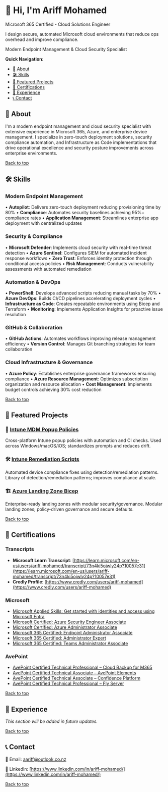 <a id="top"></a>

# 👋 Hi, I'm Ariff Mohamed

Microsoft 365 Certified - Cloud Solutions Engineer

I design secure, automated Microsoft cloud environments that reduce ops overhead and improve compliance.

Modern Endpoint Management & Cloud Security Specialist

**Quick Navigation:**
- [📖 About](#-about)
- [🛠️ Skills](#️-skills)
- [🚀 Featured Projects](#-featured-projects)
- [🏅 Certifications](#-certifications)
- [💼 Experience](#-experience)
- [📞 Contact](#-contact)

<a id="-about"></a>
## 📖 About

I'm a modern endpoint management and cloud security specialist with extensive experience in Microsoft 365, Azure, and enterprise device management. I specialize in zero-touch deployment solutions, security compliance automation, and Infrastructure as Code implementations that drive operational excellence and security posture improvements across enterprise environments.

[Back to top](#top)

<a id="️-skills"></a>
## 🛠️ Skills

### Modern Endpoint Management
• **Autopilot**: Delivers zero-touch deployment reducing provisioning time by 80%
• **Compliance**: Automates security baselines achieving 95%+ compliance rates
• **Application Management**: Streamlines enterprise app deployment with centralized updates

### Security & Compliance
• **Microsoft Defender**: Implements cloud security with real-time threat detection
• **Azure Sentinel**: Configures SIEM for automated incident response workflows
• **Zero Trust**: Enforces identity protection through conditional access policies
• **Risk Management**: Conducts vulnerability assessments with automated remediation

### Automation & DevOps
• **PowerShell**: Develops advanced scripts reducing manual tasks by 70%
• **Azure DevOps**: Builds CI/CD pipelines accelerating deployment cycles
• **Infrastructure as Code**: Creates repeatable environments using Bicep and Terraform
• **Monitoring**: Implements Application Insights for proactive issue resolution

### GitHub & Collaboration
• **GitHub Actions**: Automates workflows improving release management efficiency
• **Version Control**: Manages Git branching strategies for team collaboration

### Cloud Infrastructure & Governance
• **Azure Policy**: Establishes enterprise governance frameworks ensuring compliance
• **Azure Resource Management**: Optimizes subscription organization and resource allocation
• **Cost Management**: Implements budget controls achieving 30% cost reduction

[Back to top](#top)

<a id="-featured-projects"></a>
## 🚀 Featured Projects

### 🔧 [Intune MDM Popup Policies](https://github.com/a-ariff/4d1baa6c)
Cross-platform Intune popup policies with automation and CI checks. Used across Windows/macOS/iOS; standardizes prompts and reduces drift.

### 🛠️ [Intune Remediation Scripts](https://github.com/a-ariff/cda3a49a)
Automated device compliance fixes using detection/remediation patterns. Library of detection/remediation patterns; improves compliance at scale.

### 🏗️ [Azure Landing Zone Bicep](https://github.com/a-ariff/febd7ba4)
Enterprise-ready landing zones with modular security/governance. Modular landing zones; policy-driven governance and secure defaults.

[Back to top](#top)

<a id="-certifications"></a>
## 🏅 Certifications

### Transcripts
- **Microsoft Learn Transcript**: [https://learn.microsoft.com/en-us/users/ariff-mohamed/transcript/73n4ki5ojwly24p?10057e31](https://learn.microsoft.com/en-us/users/ariff-mohamed/transcript/73n4ki5ojwly24p?10057e31)
- **Credly Profile**: [https://www.credly.com/users/ariff-mohamed](https://www.credly.com/users/ariff-mohamed)

### Microsoft
- [Microsoft Applied Skills: Get started with identities and access using Microsoft Entra](https://learn.microsoft.com/api/credentials/share/en-us/Ariff-Mohamed/7CA3C54A4DAAF6D?8ac53fd9)
- [Microsoft Certified: Azure Security Engineer Associate](https://learn.microsoft.com/api/credentials/share/en-us/Ariff-Mohamed/1DE42D8D3E20360F?8ac53fd9)
- [Microsoft Certified: Azure Administrator Associate](https://learn.microsoft.com/api/credentials/share/en-us/Ariff-Mohamed/27EA011B0DB995A?8ac53fd9)
- [Microsoft 365 Certified: Endpoint Administrator Associate](https://learn.microsoft.com/api/credentials/share/en-us/Ariff-Mohamed/5E7B5535D853075?8ac53fd9)
- [Microsoft 365 Certified: Administrator Expert](https://learn.microsoft.com/api/credentials/share/en-us/Ariff-Mohamed/FFE73C769C6190B1?8ac53fd9)
- [Microsoft 365 Certified: Teams Administrator Associate](https://learn.microsoft.com/api/credentials/share/en-us/Ariff-A/1FF2E73BDCAE576?9cde1e35)

### AvePoint
- [AvePoint Certified Technical Professional – Cloud Backup for M365](https://www.credly.com/badges/41165314/public_url)
- [AvePoint Certified Technical Associate – AvePoint Elements](https://www.credly.com/badges/9b33d9ab/public_url)
- [AvePoint Certified Technical Associate – Confidence Platform](https://www.credly.com/badges/47bfa023/public_url)
- [AvePoint Certified Technical Professional – Fly Server](https://www.credly.com/badges/c526d426/public_url)

[Back to top](#top)

<a id="-experience"></a>
## 💼 Experience

*This section will be added in future updates.*

[Back to top](#top)

<a id="-contact"></a>
## 📞 Contact

📧 Email: [aariff@outlook.co.nz](mailto:aariff@outlook.co.nz)

💼 LinkedIn: [https://www.linkedin.com/in/ariff-mohamed/](https://www.linkedin.com/in/ariff-mohamed/)

[Back to top](#top)
